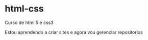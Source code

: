# html-css
 Curso de html 5 e css3

Estou aprendendo a criar sites e agora vou gerenciar repositorios